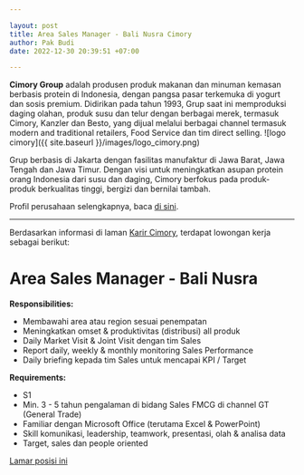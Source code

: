 ```yaml
---

layout: post
title: Area Sales Manager - Bali Nusra Cimory
author: Pak Budi
date: 2022-12-30 20:39:51 +07:00

---
```


**Cimory Group** adalah produsen produk makanan dan minuman kemasan berbasis protein di Indonesia, dengan pangsa pasar terkemuka di yogurt dan sosis premium. Didirikan pada tahun 1993, Grup saat ini memproduksi daging olahan, produk susu dan telur dengan berbagai merek, termasuk Cimory, Kanzler dan Besto, yang dijual melalui berbagai channel termasuk modern and traditional retailers, Food Service dan tim direct selling.
![logo cimory]({{ site.baseurl }}/images/logo_cimory.png)

Grup berbasis di Jakarta dengan fasilitas manufaktur di Jawa Barat, Jawa Tengah dan Jawa Timur. Dengan visi untuk meningkatkan asupan protein orang Indonesia dari susu dan daging, Cimory berfokus pada produk-produk berkualitas tinggi, bergizi dan bernilai tambah.

Profil perusahaan selengkapnya, baca [di sini](https://cimory.com/our-history.php).

---

Berdasarkan informasi di laman [Karir Cimory](https://cimory.com/career.php), terdapat lowongan kerja sebagai berikut:

# Area Sales Manager - Bali Nusra

**Responsibilities:**

- Membawahi area atau region sesuai penempatan
- Meningkatkan omset & produktivitas (distribusi) all produk
- Daily Market Visit & Joint Visit dengan tim Sales
- Report daily, weekly & monthly monitoring Sales Performance
- Daily briefing kepada tim Sales untuk mencapai KPI / Target

**Requirements:**

- S1
- Min. 3 - 5 tahun pengalaman di bidang Sales FMCG di channel GT (General Trade)
- Familiar dengan Microsoft Office (terutama Excel & PowerPoint)
- Skill komunikasi, leadership, teamwork, presentasi, olah & analisa data
- Target, sales dan people oriented

<div class="apply"><a href="https://bit.ly/CimorySalesManager">Lamar posisi ini</a></div>
